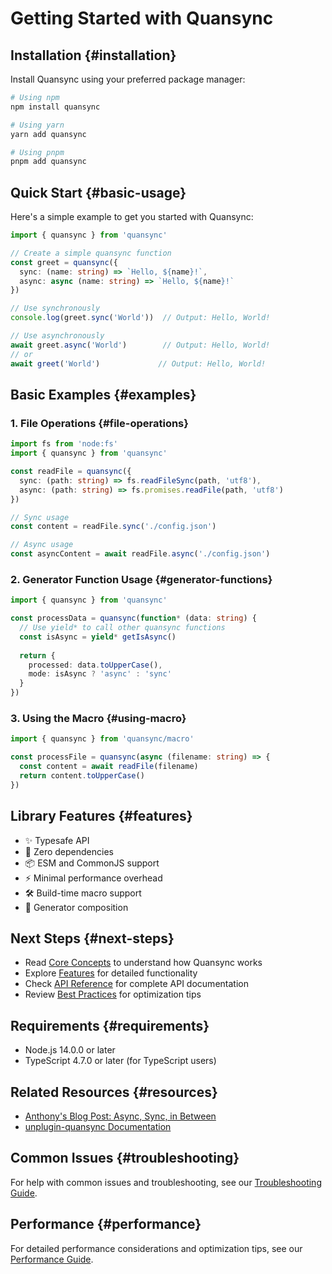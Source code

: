 # Getting Started with Quansync

## Installation {#installation}

Install Quansync using your preferred package manager:

```bash
# Using npm
npm install quansync

# Using yarn
yarn add quansync

# Using pnpm
pnpm add quansync
```

## Quick Start {#basic-usage}

Here's a simple example to get you started with Quansync:

```typescript
import { quansync } from 'quansync'

// Create a simple quansync function
const greet = quansync({
  sync: (name: string) => `Hello, ${name}!`,
  async: async (name: string) => `Hello, ${name}!`
})

// Use synchronously
console.log(greet.sync('World'))  // Output: Hello, World!

// Use asynchronously
await greet.async('World')        // Output: Hello, World!
// or
await greet('World')             // Output: Hello, World!
```

## Basic Examples {#examples}

### 1. File Operations {#file-operations}

```typescript
import fs from 'node:fs'
import { quansync } from 'quansync'

const readFile = quansync({
  sync: (path: string) => fs.readFileSync(path, 'utf8'),
  async: (path: string) => fs.promises.readFile(path, 'utf8')
})

// Sync usage
const content = readFile.sync('./config.json')

// Async usage
const asyncContent = await readFile.async('./config.json')
```

### 2. Generator Function Usage {#generator-functions}

```typescript
import { quansync } from 'quansync'

const processData = quansync(function* (data: string) {
  // Use yield* to call other quansync functions
  const isAsync = yield* getIsAsync()
  
  return {
    processed: data.toUpperCase(),
    mode: isAsync ? 'async' : 'sync'
  }
})
```

### 3. Using the Macro {#using-macro}

```typescript
import { quansync } from 'quansync/macro'

const processFile = quansync(async (filename: string) => {
  const content = await readFile(filename)
  return content.toUpperCase()
})
```

## Library Features {#features}

- ✨ Typesafe API
- 🚀 Zero dependencies
- 📦 ESM and CommonJS support
- ⚡ Minimal performance overhead
- 🛠️ Build-time macro support
- 🔄 Generator composition

## Next Steps {#next-steps}

- Read [Core Concepts](../guides/core-concepts.md) to understand how Quansync works
- Explore [Features](../features/README.md) for detailed functionality
- Check [API Reference](../api/api-reference.md) for complete API documentation
- Review [Best Practices](../guides/best-practices.md) for optimization tips

## Requirements {#requirements}

- Node.js 14.0.0 or later
- TypeScript 4.7.0 or later (for TypeScript users)

## Related Resources {#resources}

- [Anthony's Blog Post: Async, Sync, in Between](https://antfu.me/posts/async-sync-in-between)
- [unplugin-quansync Documentation](https://github.com/unplugin/unplugin-quansync#usage)

## Common Issues {#troubleshooting}

For help with common issues and troubleshooting, see our [Troubleshooting Guide](../guides/troubleshooting.md).

## Performance {#performance}

For detailed performance considerations and optimization tips, see our [Performance Guide](../guides/performance.md).